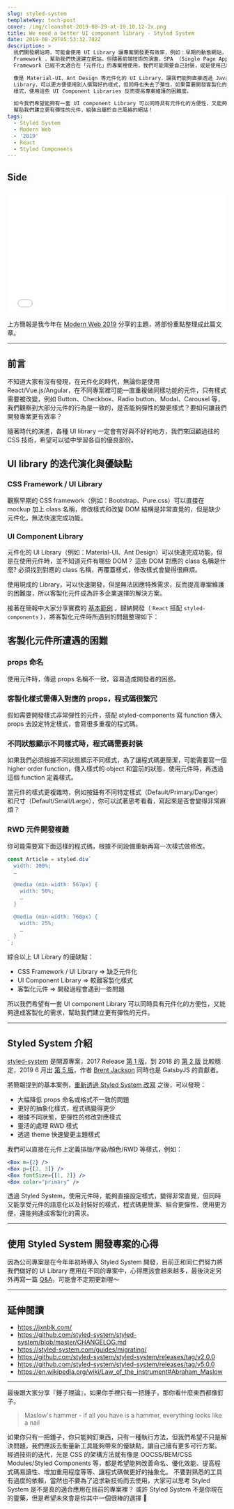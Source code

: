 ```yaml
---
slug: styled-system
templateKey: tech-post
cover: /img/cleanshot-2019-08-29-at-19.10.12-2x.png
title: We need a better UI component library - Styled System
date: 2019-08-29T05:53:32.782Z
description: >
  我們開發網站時，可能會使用 UI Library 讓專案開發更有效率，例如：早期的動態網站，透過 Bootstrap 或是 Pure CSS 等 CSS
  Framework ，幫助我們快速建立網站。但隨著前端技術的演進，SPA （Single Page Application）架構興起，這些 CSS
  Framework 已經不太適合在「元件化」的專案裡使用，我們可能需要自己封裝，或是使用已經封裝好的 UI Library。

  像是 Material-UI、Ant Design 等元件化的 UI Library，讓我們能夠直接透過 JavaScript 套用 UI
  Library，可以更方便使用別人撰寫好的樣式，但同時也失去了彈性，如果需要開發客製化的網站，我們不再像以前可以直接的修改 HTML 結構或是 CSS
  樣式，使用這些 UI Component Libraries 反而提高專案維護的困難度。

  如今我們希望能夠有一套 UI component Library 可以同時具有元件化的方便性，又能夠達成客製化的需求，透過 Styled System
  幫助我們建立更有彈性的元件，組裝出屬於自己風格的網站！
tags:
  - Styled System
  - Modern Web
  - '2019'
  - React
  - Styled Components
---
```

## Side

<div style="left: 0; width: 100%; height: 0; position: relative; padding-bottom: 56.1972%;"><iframe src="//speakerdeck.com/player/d19639e8f6744ffa834c67f4640f815c" style="border: 0; top: 0; left: 0; width: 100%; height: 100%; position: absolute;" allowfullscreen scrolling="no" allow="encrypted-media"></iframe></div>

上方簡報是我今年在 [Modern Web 2019](https://modernweb.tw/2019/agenda.html) 分享的主題，將部份重點整理成此篇文章。

---

## 前言
不知道大家有沒有發現，在元件化的時代，無論你是使用 React/Vue.js/Angular，在不同專案裡可能一直重複做同樣功能的元件，只有樣式需要被改變，例如 Button、Checkbox、Radio button、Modal、Carousel 等，我們觀察到大部分元件的行為是一致的，是否能夠彈性的變更樣式？要如何讓我們開發專案更有效率？

隨著時代的演進，各種 UI library 一定會有好與不好的地方，我們來回顧過往的 CSS 技術，希望可以從中學習各自的優良部份。

## UI library 的迭代演化與優缺點

### CSS Framework / UI Library
觀察早期的 CSS framework（例如：Bootstrap、Pure.css）可以直接在 mockup 加上 class 名稱，修改樣式和改變 DOM 結構是非常直覺的，但是缺少元件化，無法快速完成功能。

### UI Component Library
元件化的 UI Library（例如：Material-UI、Ant Design）可以快速完成功能，但是在使用元件時，並不知道元件有哪些 DOM？ 這些 DOM 對應的 class 名稱是什麼? 必須找到對應的 class 名稱，再覆蓋樣式，修改樣式會變得很麻煩。

使用現成的 Library，可以快速開發，但是無法因應特殊需求，反而提高專案維護的困難度，所以客製化元件成為許多企業選擇的解決方案。

接著在簡報中大家分享實務的 [基本範例](https://speakerdeck.com/annasu/we-need-a-better-ui-component-library-styled-system?slide=34) ，歸納開發（ `React` 搭配 `styled-components` ），將客製化元件時所遇到的問題整理如下：

## 客製化元件所遭遇的困難
### props 命名
  使用元件時，傳遞 props 名稱不一致，容易造成開發者的困惑。
### 客製化樣式需傳入對應的 props，程式碼很繁冗
  假如需要開發樣式非常彈性的元件，搭配 styled-components 寫 function 傳入 props 去設定特定樣式，會寫很多重複的程式碼。

### 不同狀態顯示不同樣式時，程式碼需要封裝
  如果我們必須根據不同狀態顯示不同樣式，為了讓程式碼更簡潔，可能需要寫一個 higher order function，傳入樣式的 object 和當前的狀態，使用元件時，再透過這個 function 定義樣式。

  當元件的樣式更複雜時，例如按鈕有不同特定樣式（Default/Primary/Danger）和尺寸（Default/Small/Large），你可以試著思考看看，寫起來是否會變得非常麻煩？

### RWD 元件開發複雜
  你可能需要寫下面這樣的程式碼，根據不同設備重新再寫一次樣式做修改。

```javascript
const Article = styled.div`
  width: 100%;
  …

  @media (min-width: 567px) {
    width: 50%;
    …
  }

  @media (min-width: 768px) {
    width: 25%;
    …
  }
`;
```

綜合以上 UI Library 的優缺點：

- CSS Framework / UI Library => 缺乏元件化
- UI Component Library => 較難客製化樣式
- 客製化元件 => 開發過程會遇到一些問題

所以我們希望有一套 UI component Library 可以同時具有元件化的方便性，又能夠達成客製化的需求，幫助我們建立更有彈性的元件。

---

## Styled System 介紹
[styled-system](https://github.com/styled-system/styled-system) 是開源專案，2017 Release [第 1 版](https://github.com/styled-system/styled-system/releases/tag/v1.0.0)，到 2018 的 [第 2 版](https://github.com/styled-system/styled-system/releases/tag/v2.0.0) 比較穩定，2019 6 月出 [第 5 版](https://github.com/styled-system/styled-system/releases/tag/v2.0.0)，作者 [Brent Jackson](https://twitter.com/jxnblk) 同時也是 GatsbyJS 的貢獻者。

將簡報提到的基本案例，[重新透過 Styled System 改寫](https://speakerdeck.com/annasu/we-need-a-better-ui-component-library-styled-system?slide=68) 之後，可以發現：

- 大幅降低 props 命名或格式不一致的問題
- 更好的抽象化樣式，程式碼變得更少
- 根據不同狀態，更彈性的修改對應樣式
- 靈活的處理 RWD 樣式
- 透過 theme 快速變更主題樣式

我們可以直接在元件上定義排版/字級/顏色/RWD 等樣式，例如：

```jsx
<Box m={2} />
<Box p={[2, 3]} />
<Box fontSize={[1, 2]} />
<Box color="primary" />
```

透過 Styled System，使用元件時，能夠直接設定樣式，變得非常直覺，但同時又能享受元件的語意化以及封裝好的樣式，程式碼更簡潔、組合更彈性、使用更方便，還能夠達成客製化的需求。

---

## 使用 Styled System 開發專案的心得
因為公司專案是在今年年初時導入 Styled System 開發，目前正和同仁們努力將我們做好的 UI Library 應用在不同的專案中，心得應該會越來越多，最後決定另外再寫一篇 [Q&A](https://anna-su.com/tech/styled-system-q-a/)，可能會不定期更新喔～

---
## 延伸閱讀
- https://jxnblk.com/
- https://github.com/styled-system/styled-system/blob/master/CHANGELOG.md
- https://styled-system.com/guides/migrating/
- https://github.com/styled-system/styled-system/releases/tag/v2.0.0
- https://github.com/styled-system/styled-system/releases/tag/v5.0.0
- https://en.wikipedia.org/wiki/Law_of_the_instrument#Abraham_Maslow

---
最後跟大家分享『錘子理論』，如果你手裡只有一把錘子，那你看什麼東西都像釘子。
> Maslow's hammer - if all you have is a hammer, everything looks like a nail

如果你只有一把錘子，你只能夠釘東西，只有一種執行方法，但我們希望不只是解決問題，我們應該去衡量新工具能夠帶來的優缺點，讓自己擁有更多可行方案。
經過技術的迭代，光是 CSS 的架構方法就有像是 OOCSS/BEM/CSS Modules/Styled Components 等，都是希望能夠改善命名、優化效能、提高程式碼易讀性、增加重用程度等等、讓程式碼做更好的抽象化。
不要對熟悉的工具有過度的依賴，當然也不要為了追求新技術而去使用，大家可以思考 Styled System 是不是真的適合應用在目前的專案裡？ 或許 Styled System 不是你現在的靈藥，但是希望未來會是你其中一個很棒的選擇 🤠


